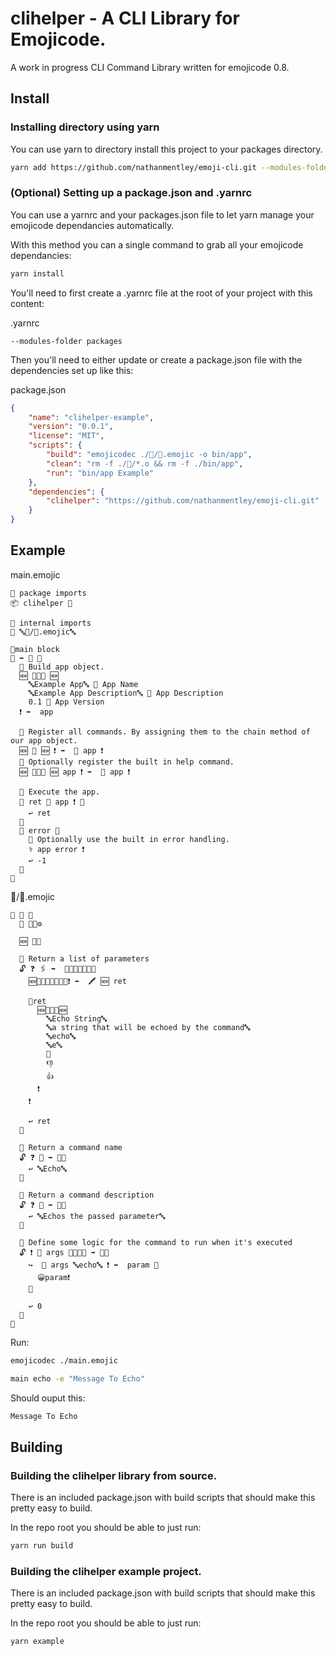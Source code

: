 # clihelper - A CLI Library for Emojicode.

A work in progress CLI Command Library written for emojicode 0.8.

## Install

### Installing directory using yarn

You can use yarn to directory install this project to your packages directory.
```bash
yarn add https://github.com/nathanmentley/emoji-cli.git --modules-folder packages
```

### (Optional) Setting up a package.json and .yarnrc

You can use a yarnrc and your packages.json file to let yarn manage your emojicode dependancies automatically.

With this method you can a single command to grab all your emojicode dependancies:

```bash
yarn install
```

You'll need to first create a .yarnrc file at the root of your project with this content:

.yarnrc
```
--modules-folder packages
```

Then you'll need to either update or create a package.json file with the dependencies set up like this:

package.json
```json
{
    "name": "clihelper-example",
    "version": "0.0.1",
    "license": "MIT",
    "scripts": {
        "build": "emojicodec ./🔧/🏁.emojic -o bin/app",
        "clean": "rm -f ./🔧/*.o && rm -f ./bin/app",
        "run": "bin/app Example"
    },
    "dependencies": {
        "clihelper": "https://github.com/nathanmentley/emoji-cli.git"
    }
}
```

## Example

main.emojic
```emojicode
💭 package imports
📦 clihelper 🐍

💭 internal imports
📜 🔤👑/🚌.emojic🔤

💭main block
🏁 ➡️ 🔢 🍇
  💭 Build app object.
  🆕 🔶🐍🚂 🆕
    🔤Example App🔤 💭 App Name
    🔤Example App Description🔤 💭 App Description
    0.1 💭 App Version
  ❗️ ➡️  app

  💭 Register all commands. By assigning them to the chain method of our app object.
  🆕 🚌 🆕 ❗️ ➡️  🔗 app ❗️
  💭 Optionally register the built in help command.
  🆕 🔶🐍🏥 🆕 app ❗️ ➡️  🔗 app ❗️

  💭 Execute the app.
  🥑 ret 🏃 app ❗️ 🍇
    ↩️ ret
  🍉
  🙅 error 🍇
    💭 Optionally use the built in error handling.
    ⚕ app error ❗️
    ↩️ -1
  🍉
🍉

```

👑/🚌.emojic
```emojicode
🐇 🚌 🍇
  🐊 🔶🐍⚙
  
  🆕 🍇🍉

  💭 Return a list of parameters
  🔓 ❓ 🖇 ➡️  🍨🐚🔶🐍📎🍆🍇
    🆕🍨🐚🔶🐍📎🍆🐸❗️ ➡️  🖍 🆕 ret
    
    🐻ret
      🆕🔶🐍📎🆕 
        🔤Echo String🔤
        🔤a string that will be echoed by the command🔤
        🔤echo🔤
        🔤e🔤
        🤷‍
        👎
        👍
      ❗️
    ❗️

    ↩️ ret
  🍉

  💭 Return a command name
  🔓 ❓ 📛 ➡️ 🔡🍇
    ↩️ 🔤Echo🔤
  🍉

  💭 Return a command description
  🔓 ❓ 💬 ➡️ 🔡🍇
    ↩️ 🔤Echos the passed parameter🔤
  🍉

  💭 Define some logic for the command to run when it's executed
  🔓 ❗️ 🏃 args 🍯🐚🔡🍆 ➡️ 🔢🍇
    ↪️  🐽 args 🔤echo🔤 ❗️ ➡️  param 🍇
      😀param❗️
    🍉

    ↩️ 0
  🍉
🍉
```

Run:
```bash
emojicodec ./main.emojic
```
```bash
main echo -e "Message To Echo"
```

Should ouput this:
```bash
Message To Echo
```

## Building

### Building the clihelper library from source.
There is an included package.json with build scripts that should make this pretty easy to build.

In the repo root you should be able to just run:
```bash
yarn run build
```

### Building the clihelper example project.
There is an included package.json with build scripts that should make this pretty easy to build.

In the repo root you should be able to just run:
```bash
yarn example
```
